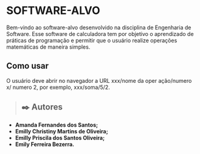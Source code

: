 
# SOFTWARE-ALVO

Bem-vindo ao software-alvo desenvolvido na disciplina de Engenharia de Software. Esse software de calculadora tem por objetivo o aprendizado de práticas de programação e permitir que o usuário realize operações matemáticas de maneira simples.

## Como usar

O usuário deve abrir no navegador a URL xxx/nome da oper ação/numero x/ numero 2, por exemplo, xxx/soma/5/2.

>## ✒️ Autores

+ **Amanda Fernandes dos Santos;** 
+ **Emilly Christiny Martins de Oliveira;** 
+ **Emilly Priscila dos Santos Oliveira;** 
+ **Emily Ferreira Bezerra.** 

